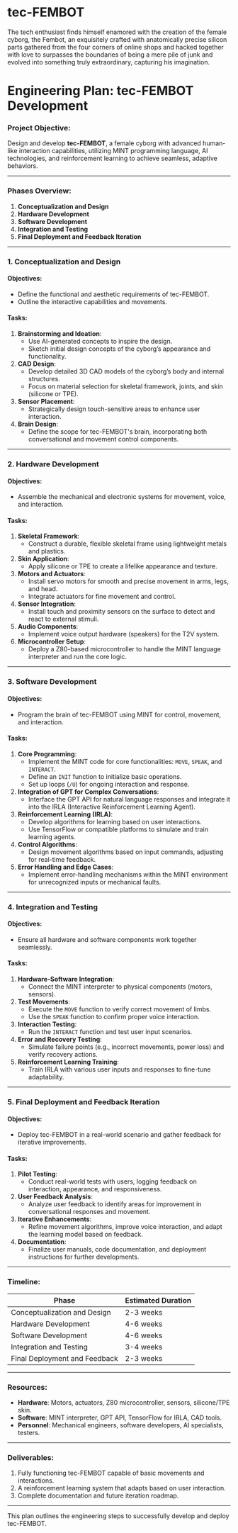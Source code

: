 # tec-FEMBOT


The tech enthusiast finds himself enamored with the creation of the female cyborg, the Fembot, an exquisitely crafted with anatomically precise silicon parts gathered from the four corners of online shops and hacked together with love to surpasses the boundaries of being a mere pile of junk and evolved into something truly extraordinary, capturing his imagination.
 
 # Engineering Plan: tec-FEMBOT Development

### Project Objective:
Design and develop **tec-FEMBOT**, a female cyborg with advanced human-like interaction capabilities, utilizing MINT programming language, AI technologies, and reinforcement learning to achieve seamless, adaptive behaviors.

---

### Phases Overview:

1. **Conceptualization and Design**
2. **Hardware Development**
3. **Software Development**
4. **Integration and Testing**
5. **Final Deployment and Feedback Iteration**

---

### 1. Conceptualization and Design

#### Objectives:
- Define the functional and aesthetic requirements of tec-FEMBOT.
- Outline the interactive capabilities and movements.
  
#### Tasks:
1. **Brainstorming and Ideation**:
   - Use AI-generated concepts to inspire the design.
   - Sketch initial design concepts of the cyborg’s appearance and functionality.
2. **CAD Design**:
   - Develop detailed 3D CAD models of the cyborg’s body and internal structures.
   - Focus on material selection for skeletal framework, joints, and skin (silicone or TPE).
3. **Sensor Placement**:
   - Strategically design touch-sensitive areas to enhance user interaction.
4. **Brain Design**:
   - Define the scope for tec-FEMBOT's brain, incorporating both conversational and movement control components.

---

### 2. Hardware Development

#### Objectives:
- Assemble the mechanical and electronic systems for movement, voice, and interaction.

#### Tasks:
1. **Skeletal Framework**:
   - Construct a durable, flexible skeletal frame using lightweight metals and plastics.
2. **Skin Application**:
   - Apply silicone or TPE to create a lifelike appearance and texture.
3. **Motors and Actuators**:
   - Install servo motors for smooth and precise movement in arms, legs, and head.
   - Integrate actuators for fine movement and control.
4. **Sensor Integration**:
   - Install touch and proximity sensors on the surface to detect and react to external stimuli.
5. **Audio Components**:
   - Implement voice output hardware (speakers) for the T2V system.
6. **Microcontroller Setup**:
   - Deploy a Z80-based microcontroller to handle the MINT language interpreter and run the core logic.

---

### 3. Software Development

#### Objectives:
- Program the brain of tec-FEMBOT using MINT for control, movement, and interaction.

#### Tasks:
1. **Core Programming**:
   - Implement the MINT code for core functionalities: `MOVE`, `SPEAK`, and `INTERACT`.
   - Define an `INIT` function to initialize basic operations.
   - Set up loops (`/U`) for ongoing interaction and response.
2. **Integration of GPT for Complex Conversations**:
   - Interface the GPT API for natural language responses and integrate it into the IRLA (Interactive Reinforcement Learning Agent).
3. **Reinforcement Learning (IRLA)**:
   - Develop algorithms for learning based on user interactions.
   - Use TensorFlow or compatible platforms to simulate and train learning agents.
4. **Control Algorithms**:
   - Design movement algorithms based on input commands, adjusting for real-time feedback.
5. **Error Handling and Edge Cases**:
   - Implement error-handling mechanisms within the MINT environment for unrecognized inputs or mechanical faults.
  
---

### 4. Integration and Testing

#### Objectives:
- Ensure all hardware and software components work together seamlessly.

#### Tasks:
1. **Hardware-Software Integration**:
   - Connect the MINT interpreter to physical components (motors, sensors).
2. **Test Movements**:
   - Execute the `MOVE` function to verify correct movement of limbs.
   - Use the `SPEAK` function to confirm proper voice interaction.
3. **Interaction Testing**:
   - Run the `INTERACT` function and test user input scenarios.
4. **Error and Recovery Testing**:
   - Simulate failure points (e.g., incorrect movements, power loss) and verify recovery actions.
5. **Reinforcement Learning Training**:
   - Train IRLA with various user inputs and responses to fine-tune adaptability.
  
---

### 5. Final Deployment and Feedback Iteration

#### Objectives:
- Deploy tec-FEMBOT in a real-world scenario and gather feedback for iterative improvements.

#### Tasks:
1. **Pilot Testing**:
   - Conduct real-world tests with users, logging feedback on interaction, appearance, and responsiveness.
2. **User Feedback Analysis**:
   - Analyze user feedback to identify areas for improvement in conversational responses and movement.
3. **Iterative Enhancements**:
   - Refine movement algorithms, improve voice interaction, and adapt the learning model based on feedback.
4. **Documentation**:
   - Finalize user manuals, code documentation, and deployment instructions for further developments.

---

### Timeline:
| Phase                        | Estimated Duration |
|-------------------------------|--------------------|
| Conceptualization and Design   | 2-3 weeks          |
| Hardware Development           | 4-6 weeks          |
| Software Development           | 4-6 weeks          |
| Integration and Testing        | 3-4 weeks          |
| Final Deployment and Feedback  | 2-3 weeks          |

---

### Resources:
- **Hardware**: Motors, actuators, Z80 microcontroller, sensors, silicone/TPE skin.
- **Software**: MINT interpreter, GPT API, TensorFlow for IRLA, CAD tools.
- **Personnel**: Mechanical engineers, software developers, AI specialists, testers.

---

### Deliverables:
1. Fully functioning tec-FEMBOT capable of basic movements and interactions.
2. A reinforcement learning system that adapts based on user interaction.
3. Complete documentation and future iteration roadmap. 

---

This plan outlines the engineering steps to successfully develop and deploy tec-FEMBOT.

